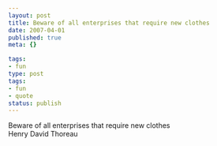 ```yaml
---
layout: post
title: Beware of all enterprises that require new clothes
date: 2007-04-01
published: true
meta: {}

tags:
- fun
type: post
tags:
- fun
- quote
status: publish
---
```

Beware of all enterprises that require new clothes<br />Henry David Thoreau
